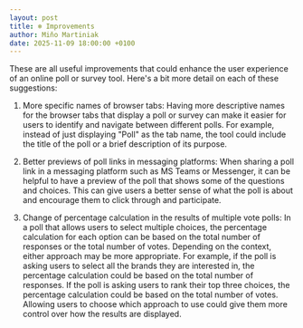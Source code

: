 ```yaml
---
layout: post
title: ❄️ Improvements
author: Miňo Martiniak
date: 2025-11-09 18:00:00 +0100
---
```

These are all useful improvements that could enhance the user experience of an online poll or survey tool. Here's a bit more detail on each of these suggestions:

1. More specific names of browser tabs: Having more descriptive names for the browser tabs that display a poll or survey can make it easier for users to identify and navigate between different polls. For example, instead of just displaying "Poll" as the tab name, the tool could include the title of the poll or a brief description of its purpose.

2. Better previews of poll links in messaging platforms: When sharing a poll link in a messaging platform such as MS Teams or Messenger, it can be helpful to have a preview of the poll that shows some of the questions and choices. This can give users a better sense of what the poll is about and encourage them to click through and participate.

3. Change of percentage calculation in the results of multiple vote polls: In a poll that allows users to select multiple choices, the percentage calculation for each option can be based on the total number of responses or the total number of votes. Depending on the context, either approach may be more appropriate. For example, if the poll is asking users to select all the brands they are interested in, the percentage calculation could be based on the total number of responses. If the poll is asking users to rank their top three choices, the percentage calculation could be based on the total number of votes. Allowing users to choose which approach to use could give them more control over how the results are displayed.